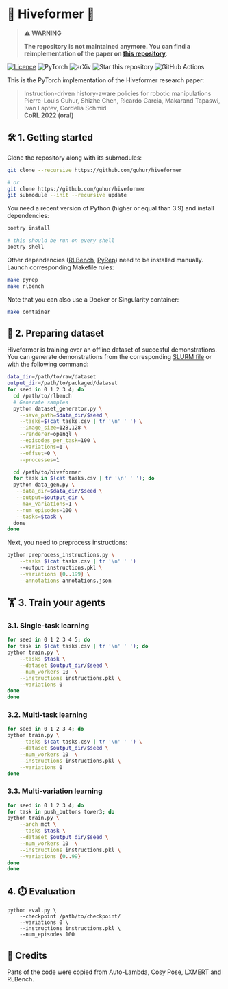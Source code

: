 # :bee: Hiveformer :bee:

> **⚠️ WARNING**
> 
>  **The repository is not maintained anymore. You can find a reimplementation of the paper on [this repository](https://github.com/vlc-robot/hiveformer-rpl)**.

[![Licence](https://img.shields.io/github/license/Ileriayo/markdown-badges?style=for-the-badge)](./LICENSE)
![PyTorch](https://img.shields.io/badge/PyTorch-%23EE4C2C.svg?style=for-the-badge&logo=PyTorch&logoColor=white)
![arXiv](https://img.shields.io/badge/cs.RO-2209.04899-red.svg?style=for-the-badge&logo=arXiv&logoColor=white)
![Star this repository](https://img.shields.io/github/stars/guhur/hiveformer?style=for-the-badge)
![GitHub Actions](https://img.shields.io/github/checks-status/guhur/hiveformer/main?style=for-the-badge)

This is the PyTorch implementation of the Hiveformer research paper:

> Instruction-driven history-aware policies for robotic manipulations  
> Pierre-Louis Guhur, Shizhe Chen, Ricardo Garcia, Makarand Tapaswi, Ivan Laptev, Cordelia Schmid  
> **CoRL 2022 (oral)**



## :hammer_and_wrench: 1. Getting started

Clone the repository along with its submodules:

```bash
git clone --recursive https://github.com/guhur/hiveformer

# or
git clone https://github.com/guhur/hiveformer
git submodule --init --recursive update
```

You need a recent version of Python (higher or equal than 3.9) and install dependencies:

```bash
poetry install

# this should be run on every shell
poetry shell
```

Other dependencies ([RLBench](https://github.com/stepjam/RLBench), [PyRep](https://github.com/stepjam/PyRep)) need to be installed manually. Launch corresponding Makefile rules:

```bash
make pyrep
make rlbench
```

Note that you can also use a Docker or Singularity container:

```bash
make container
```

## :minidisc: 2. Preparing dataset

Hiveformer is training over an offline dataset of succesful demonstrations. You can generate demonstrations from the corresponding [SLURM file](./slurm/generate-samples.slurm) or with the following command:

```bash
data_dir=/path/to/raw/dataset
output_dir=/path/to/packaged/dataset
for seed in 0 1 2 3 4; do
  cd /path/to/rlbench
  # Generate samples
  python dataset_generator.py \
    --save_path=$data_dir/$seed \
    --tasks=$(cat tasks.csv | tr '\n' ' ') \
    --image_size=128,128 \
    --renderer=opengl \
    --episodes_per_task=100 \
    --variations=1 \
    --offset=0 \
    --processes=1

  cd /path/to/hiveformer
  for task in $(cat tasks.csv | tr '\n' ' '); do
  python data_gen.py \
   --data_dir=$data_dir/$seed \
   --output=$output_dir \
   --max_variations=1 \
   --num_episodes=100 \
   --tasks=$task \
  done
done
```

Next, you need to preprocess instructions:

```zsh
python preprocess_instructions.py \
	--tasks $(cat tasks.csv | tr '\n' ' ')
	--output instructions.pkl \
	--variations {0..199} \
	--annotations annotations.json
```


## :weight_lifting: 3. Train your agents

### 3.1. Single-task learning

```bash
for seed in 0 1 2 3 4 5; do
for task in $(cat tasks.csv | tr '\n' ' '); do
python train.py \
	--tasks $task \
	--dataset $output_dir/$seed \
	--num_workers 10  \
 	--instructions instructions.pkl \
	--variations 0
done
done
```

### 3.2. Multi-task learning

```bash
for seed in 0 1 2 3 4; do
python train.py \
	--tasks $(cat tasks.csv | tr '\n' ' ') \
	--dataset $output_dir/$seed \
	--num_workers 10  \
 	--instructions instructions.pkl \
	--variations 0
done
```

### 3.3. Multi-variation learning

```bash
for seed in 0 1 2 3 4; do
for task in push_buttons tower3; do
python train.py \
	--arch mct \
	--tasks $task \
	--dataset $output_dir/$seed \
	--num_workers 10  \
 	--instructions instructions.pkl \
	--variations {0..99}
done
done
```


## 4. :stopwatch: Evaluation

```
python eval.py \
	--checkpoint /path/to/checkpoint/ 
	--variations 0 \
	--instructions instructions.pkl \
	--num_episodes 100
```


## :pray: Credits

Parts of the code were copied from Auto-Lambda, Cosy Pose, LXMERT and RLBench.
